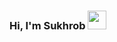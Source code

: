 ### Hi, I'm Sukhrob <img src="https://media.giphy.com/media/hvRJCFzcasrR4ia7z/giphy.gif" width="30px">

